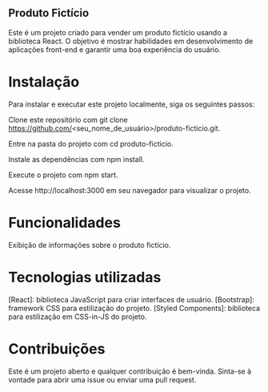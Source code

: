 
## Produto Fictício
Este é um projeto criado para vender um produto fictício usando a biblioteca React. O objetivo é mostrar habilidades em desenvolvimento de aplicações front-end e garantir uma boa experiência do usuário.

# Instalação
Para instalar e executar este projeto localmente, siga os seguintes passos:

Clone este repositório com git clone https://github.com/<seu_nome_de_usuário>/produto-ficticio.git.

Entre na pasta do projeto com cd produto-ficticio.

Instale as dependências com npm install.

Execute o projeto com npm start.

Acesse http://localhost:3000 em seu navegador para visualizar o projeto.

# Funcionalidades

Exibição de informações sobre o produto fictício.

# Tecnologias utilizadas

[React]: biblioteca JavaScript para criar interfaces de usuário.
[Bootstrap]: framework CSS para estilização do projeto.
[Styled Components]: biblioteca para estilização em CSS-in-JS do projeto.

# Contribuições
Este é um projeto aberto e qualquer contribuição é bem-vinda. Sinta-se à vontade para abrir uma issue ou enviar uma pull request.
